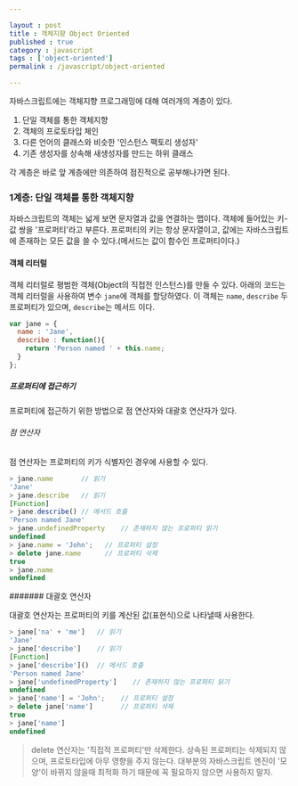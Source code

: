 ```yaml
---

layout : post
title : 객체지향 Object Oriented
published : true
category : javascript
tags : ['object-oriented']
permalink : /javascript/object-oriented

---
```


자바스크립트에는 객체지향 프로그래밍에 대해 여러개의 계층이 있다.

1. 단일 객체를 통한 객체지향
2. 객체의 프로토타입 체인
3. 다른 언어의 클래스와 비슷한 '인스턴스 팩토리 생성자'
4. 기존 생성자를 상속해 새생성자를 만드는 하위 클래스

각 계층은 바로 앞 계층에만 의존하여 점진적으로 공부해나가면 된다.

### 1계층: 단일 객체를 통한 객체지향

자바스크립트의 객체는 넓게 보면 문자열과 값을 연결하는 맵이다. 객체에 들어있는 키-값 쌍을 '프로퍼티'라고 부른다.
프로퍼티의 키는 항상 문자열이고, 값에는 자바스크립트에 존재하는 모든 값을 쓸 수 있다.(메서드는 값이 함수인 프로퍼티이다.)


#### 객체 리터럴

객체 리터럴로 평범한 객체(Object의 직접전 인스턴스)를 만들 수 있다.
아래의 코드는 객체 리터럴을 사용하여 변수 `jane`에 객체를 할당하였다. 
이 객체는 `name`, `describe` 두 프로퍼티가 있으며, `describe`는 메서드 이다.

```javascript
var jane = {
  name : 'Jane',
  describe : function(){
    return 'Person named ' + this.name;
  }
};
```

##### 프로퍼티에 접근하기

프로퍼티에 접근하기 위한 방법으로 점 연산자와 대괄호 연산자가 있다.

###### 점 연산자

점 연산자는 프로퍼티의 키가 식별자인 경우에 사용할 수 있다.

```javascript
> jane.name       // 읽기
'Jane'
> jane.describe   // 읽기
[Function]
> jane.describe() // 메서드 호출
'Person named Jane'
> jane.undefinedProperty    // 존재하지 않는 프로퍼티 읽기
undefined
> jane.name = 'John';   // 프로퍼티 설정
> delete jane.name      // 프로퍼티 삭제
true
> jane.name
undefined
```

####### 대괄호 연산자

대괄호 연산자는 프로퍼티의 키를 계산된 값(표현식)으로 나타낼때 사용한다.

```javascript
> jane['na' + 'me']   // 읽기
'Jane'
> jane['describe']    // 읽기
[Function]
> jane['describe']()  // 메서드 호출
'Person named Jane'
> jane['undefinedProperty']    // 존재하지 않는 프로퍼티 읽기
undefined
> jane['name'] = 'John';    // 프로퍼티 설정
> delete jane['name']       // 프로퍼티 삭제
true
> jane['name']
undefined
```

> delete 연산자는 '직접적 프로퍼티'만 삭제한다. 상속된 프로퍼티는 삭제되지 않으며, 프로토타입에 아무 영향을 주지 않는다.
> 대부분의 자바스크립트 엔진이 '모양'이 바뀌지 않을때 최적화 하기 때문에 꼭 필요하지 않으면 사용하지 말자. 


